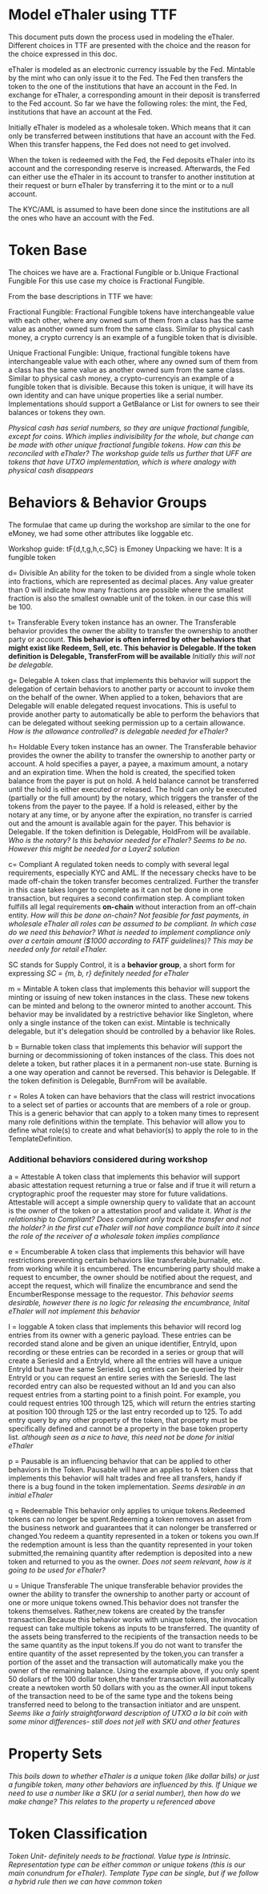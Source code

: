 # Model eThaler using TTF

This document puts down the process used in modeling the eThaler. Different choices in TTF are presented with the choice and the reason for the choice expressed in this doc.

eThaler is modeled as an electronic currency issuable by the Fed. Mintable by the mint who can only issue it to the Fed. The Fed then transfers the token to the one of the institutions that have an account in the Fed. In exchange for eThaler, a corresponding amount in their deposit is transferred to the Fed account. So far we have the following roles: the mint, the Fed, institutions that have an account at the Fed.

Initially eThaler is modeled as a wholesale token. Which means that it can only be transferred between institutions that have an account with the Fed. When this transfer happens, the Fed does not need to get involved.

When the token is redeemed with the Fed, the Fed deposits eThaler into its account and the corresponding reserve is increased. Afterwards, the Fed can either use the eThaler in its account to transfer to another institution at their request or burn eThaler by transferring it to the mint or to a null account.

The KYC/AML is assumed to have been done since the institutions are all the ones who have an account with the Fed.

# Token Base

The choices we have are a. Fractional Fungible or b.Unique Fractional Fungible
For this use case my choice is Fractional Fungible.

From the base descriptions in TTF we have:

Fractional Fungible: Fractional Fungible tokens have interchangeable value with each other, where any owned sum of them from a class has the same value as another owned sum from the same class. Similar to physical cash money, a crypto currency is an example of a fungible token that is divisible.

Unique Fractional Fungible: Unique, fractional fungible tokens have interchangeable value with each other, where any owned sum of them from a class has the same value as another owned sum from the same class. Similar to physical cash money, a crypto-currencyis an example of a fungible token that is divisible. Because this token is unique, it will have its own identity and can have unique properties like a serial number. Implementations should support a GetBalance or List for owners to see their balances or tokens they own. 

_Physical cash has serial numbers, so they are unique fractional fungible, except for coins. Which implies indivisibility for the whole, but change can be made with other unique fractional fungible tokens. How can this be reconciled with eThaler? The workshop guide tells us further that UFF are tokens that have UTXO implementation, which is where analogy with physical cash disappears_

# Behaviors & Behavior Groups

The formulae that came up during the workshop are similar to the one for eMoney, we had some other attributes like loggable etc.

Workshop guide: tF{d,t,g,h,c,SC} is Emoney
Unpacking we have: It is a fungible token

d= Divisible An ability for the token to be divided from a single whole token into fractions, which are represented as decimal places. Any value greater than 0 will indicate how many fractions are possible where the smallest fraction is also the smallest ownable unit of the token. in our case this will be 100.

t= Transferable Every token instance has an owner. The Transferable behavior provides the owner the ability to transfer the ownership to another party or account. **This behavior is often inferred by other behaviors that might exist like Redeem, Sell, etc. This behavior is Delegable. If the token definition is Delegable, TransferFrom will be available** _Initially this will not be delegable._

g= Delegable A token class that implements this behavior will support the delegation of certain behaviors to another party or account to invoke them on the behalf of the owner. When applied to a token, behaviors that are Delegable will enable delegated request invocations. This is useful to provide another party to automatically be able to perform the behaviors that can be delegated without seeking permission up to a certain allowance. _How is the allowance controlled? is delegable needed for eThaler?_

h= Holdable Every token instance has an owner. The Transferable behavior provides the owner the ability to transfer the ownership to another party or account. A hold specifies a payer, a payee, a maximum amount, a notary and an expiration time. When the hold is created, the specified token balance from the payer is put on hold. A held balance cannot be transferred until the hold is either executed or released. The hold can only be executed (partially or the full amount) by the notary, which triggers the transfer of the tokens from the payer to the payee. If a hold is released, either by the notary at any time, or by anyone after the expiration, no transfer is carried out and the amount is available again for the payer. This behavior is Delegable. If the token definition is Delegable, HoldFrom will be available.  _Who is the notary? Is this behavior needed for eThaler? Seems to be no. However this might be needed for a Layer2 solution_

c= Compliant A regulated token needs to comply with several legal requirements, especially KYC and AML. If the necessary checks have to be made off-chain the token transfer becomes centralized. Further the transfer in this case takes longer to complete as it can not be done in one transaction, but requires a second confirmation step. A compliant token fulfills all legal requirements **on-chain** without interaction from an off-chain entity. _How will this be done on-chain? Not feasible for fast payments, in wholesale eThaler all roles can be assumed to be compliant. In which case do we need this behavior? What is needed to implement compliance only over a certain amount ($1000 according to FATF guidelines)? This may be needed only for retail eThaler._

SC stands for Supply Control, it is a **behavior group**, a short form for expressing *SC = {m, b, r}* *definitely needed for eThaler*

m = Mintable A token class that implements this behavior will support the minting or issuing of new token instances in the class. These new tokens can be minted and belong to the owneror minted to another account. This behavior may be invalidated by a restrictive behavior like Singleton, where only a single instance of the token can exist. Mintable is technically delegable, but it's delegation should be controlled by a behavior like Roles. 

b = Burnable token class that implements this behavior will support the burning or decommissioning of token instances of the class. This does not delete a token, but rather places it in a permanent non-use state.  Burning is a one way operation and cannot be reversed. This behavior is Delegable. If the token definition is Delegable, BurnFrom will be available.

r = Roles A token can have behaviors that the class will restrict invocations to a select set of parties or accounts that are members of a role or group.  This is a generic behavior that can apply to a token many times to represent many role definitions within the template. This behavior will allow you to define what role(s) to create and what behavior(s) to apply the role to in the TemplateDefinition. 

### Additional behaviors considered during workshop

a = Attestable A token class that implements this behavior will support abasic attestation request returning a true or false and if true it will return a cryptographic proof the requester may store for future validations. Attestable will accept a simple ownership query to validate that an account is the owner of the token or a attestation proof and validate it. *What is the relationship to Compliant? Does compliant only track the transfer and not the holder? in the first cut eThaler will not have compliance built into it since the role of the receiver of a wholesale token implies compliance*

e = Encumberable A token class that implements this behavior will have restrictions preventing certain behaviors like transferable,burnable, etc. from working while it is encumbered. The encumbering party should make a request to encumber, the owner should be notified about the request, and accept the request, which will finalize the encumbrance and send the EncumberResponse message to the requestor. *This behavior seems desirable, however there is no logic for releasing the encumbrance, Inital eThaler will not implement this behavior*

l = loggable A token class that implements this behavior will record log entries from its owner with a generic payload. These entries can be recorded stand alone and be given an unique identifier, EntryId, upon recording or these entries can be recorded in a series or group that will create a SeriesId and a EntryId, where all the entries will have a unique EntryId but have the same SeriesId. Log entries can be queried by their EntryId or you can request an entire series with the SeriesId. The last recorded entry can also be requested without an Id and you can also request entries from a starting point to a finish point. For example, you could request entries 100 through 125, which will return the entries starting at position 100 through 125 or the last entry recorded up to 125. To add entry query by any other property of the token, that property must be specifically defined and cannot be a property in the base token property list. *although seen as a nice to have, this need not be done for initial eThaler*

p = Pausable is an influencing behavior that can be applied to other behaviors in the Token. Pausable will have an applies to A token class that implements this behavior will halt trades and free all transfers, handy if there is a bug found in the token implementation. *Seems desirable in an initial eThaler*

q = Redeemable This behavior only applies to unique tokens.Redeemed tokens can no longer be spent.Redeeming a token removes an asset from the business network and guarantees that it can nolonger be transferred or changed.You redeem a quantity represented in a token or tokens you own.If the redemption amount is less than the quantity represented in your token submitted,the remaining quantity after redemption is deposited into a new token and returned to you as the owner. *Does not seem relevant, how is it going to be used for eThaler?*

u = Unique Transferable The unique transferable behavior provides the owner the ability to transfer the ownership to another party or account of one or more unique tokens owned.This behavior does not transfer the tokens themselves. Rather,new tokens are created by the transfer transaction.Because this behavior works with unique tokens, the invocation request can take multiple tokens as inputs to be transferred. The quantity of the assets being transferred to the recipients of the transaction needs to be the same quantity as the input tokens.If you do not want to transfer the entire quantity of the asset represented by the token,you can transfer a portion of the asset and the transaction will automatically make you the owner of the remaining balance. Using the example above, if you only spent 50 dollars of the 100 dollar token,the transfer transaction will automatically create a newtoken worth 50 dollars with you as the owner.All input tokens of the transaction need to be of the same type and the tokens being transferred need to belong to the transaction initiator and are unspent.
*Seems like a fairly straightforward description of UTXO a la bit coin with some minor differences- still does not jell with SKU and other features*

# Property Sets
*This boils down to whether eThaler is a unique token (like dollar bills) or just a fungible token, many other behaviors are influenced by this. If Unique we need to use a number like a SKU (or a serial number), then how do we make change? This relates to the property u referenced above*

# Token Classification 

*Token Unit- definitely needs to be fractional. Value type is Intrinsic. Representation type can be either common or unique tokens (this is our main conundrum for eThaler). Template Type can be single, but if we follow a hybrid rule then we can have common token* 


